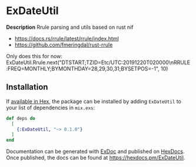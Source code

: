 # ExDateUtil

**Description**
Rrule parsing and utils based on rust nif

- https://docs.rs/rrule/latest/rrule/index.html
- https://github.com/fmeringdal/rust-rrule

Only does this for now: ExDateUtil.Rrule.next("DTSTART;TZID=Etc/UTC:20191220T020000\nRRULE:FREQ=MONTHLY;BYMONTHDAY=28,29,30,31;BYSETPOS=-1", 10)
## Installation

If [available in Hex](https://hex.pm/docs/publish), the package can be installed
by adding `ExDateUtil` to your list of dependencies in `mix.exs`:

```elixir
def deps do
  [
    {:ExDateUtil, "~> 0.1.0"}
  ]
end
```

Documentation can be generated with [ExDoc](https://github.com/elixir-lang/ex_doc)
and published on [HexDocs](https://hexdocs.pm). Once published, the docs can
be found at <https://hexdocs.pm/ExDateUtil>.

